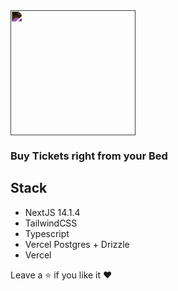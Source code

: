 <img src="https://firebasestorage.googleapis.com/v0/b/tadakirnet-clone-ae832.appspot.com/o/tadakirnet-clone%20logo2.png?alt=media&token=1518680c-5586-4e8f-a44a-d8fb1aadf408" style="filter:invert(100%);background:transparent;border:none;width:200px;" />

### Buy Tickets right from your Bed

## Stack

- NextJS 14.1.4
- TailwindCSS
- Typescript
- Vercel Postgres + Drizzle
- Vercel

Leave a ⭐️ if you like it ♥️
